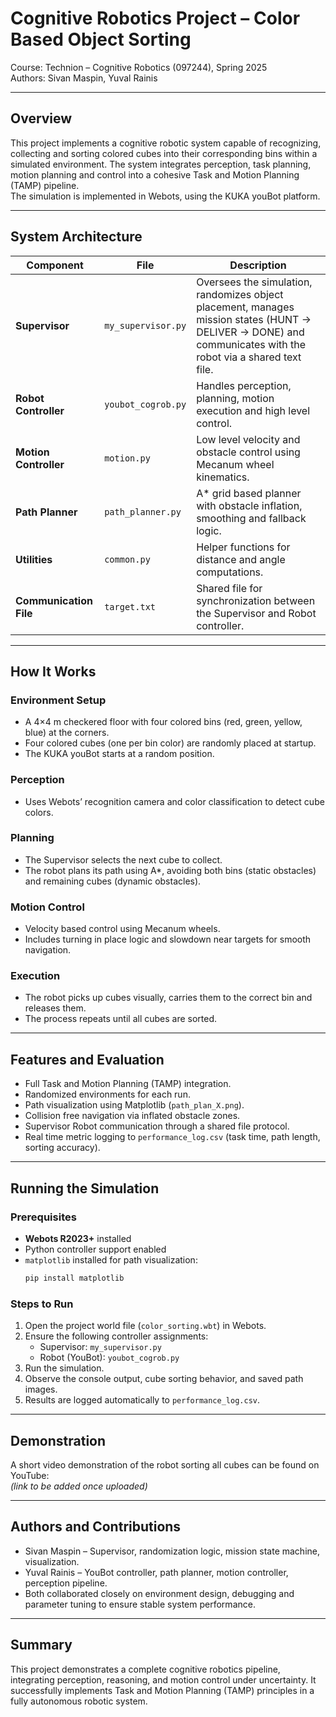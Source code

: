 # Cognitive Robotics Project – Color Based Object Sorting

Course: Technion – Cognitive Robotics (097244), Spring 2025  
Authors: Sivan Maspin, Yuval Rainis

---

## Overview
This project implements a cognitive robotic system capable of recognizing, collecting and sorting colored cubes into their corresponding bins within a simulated environment.
The system integrates perception, task planning, motion planning and control into a cohesive Task and Motion Planning (TAMP) pipeline.  
The simulation is implemented in Webots, using the KUKA youBot platform.

---

## System Architecture

| Component | File | Description |
|------------|------|-------------|
| **Supervisor** | `my_supervisor.py` | Oversees the simulation, randomizes object placement, manages mission states (HUNT → DELIVER → DONE) and communicates with the robot via a shared text file. |
| **Robot Controller** | `youbot_cogrob.py` | Handles perception, planning, motion execution and high level control. |
| **Motion Controller** | `motion.py` | Low level velocity and obstacle control using Mecanum wheel kinematics. |
| **Path Planner** | `path_planner.py` | A* grid based planner with obstacle inflation, smoothing and fallback logic. |
| **Utilities** | `common.py` | Helper functions for distance and angle computations. |
| **Communication File** | `target.txt` | Shared file for synchronization between the Supervisor and Robot controller. |

---

## How It Works

### **Environment Setup**
- A 4×4 m checkered floor with four colored bins (red, green, yellow, blue) at the corners.  
- Four colored cubes (one per bin color) are randomly placed at startup.  
- The KUKA youBot starts at a random position.

### **Perception**
- Uses Webots’ recognition camera and color classification to detect cube colors.

### **Planning**
- The Supervisor selects the next cube to collect.  
- The robot plans its path using A\*, avoiding both bins (static obstacles) and remaining cubes (dynamic obstacles).

### **Motion Control**
- Velocity based control using Mecanum wheels.  
- Includes turning in place logic and slowdown near targets for smooth navigation.

### **Execution**
- The robot picks up cubes visually, carries them to the correct bin and releases them.  
- The process repeats until all cubes are sorted.

---

## Features and Evaluation
- Full Task and Motion Planning (TAMP) integration.  
- Randomized environments for each run.  
- Path visualization using Matplotlib (`path_plan_X.png`).  
- Collision free navigation via inflated obstacle zones.  
- Supervisor Robot communication through a shared file protocol.  
- Real time metric logging to `performance_log.csv` (task time, path length, sorting accuracy).

---

## Running the Simulation

### **Prerequisites**
- **Webots R2023+** installed  
- Python controller support enabled  
- `matplotlib` installed for path visualization:
  ```bash
  pip install matplotlib
  ```

### **Steps to Run**
1. Open the project world file (`color_sorting.wbt`) in Webots.  
2. Ensure the following controller assignments:  
   - Supervisor: `my_supervisor.py`  
   - Robot (YouBot): `youbot_cogrob.py`  
3. Run the simulation.  
4. Observe the console output, cube sorting behavior, and saved path images.  
5. Results are logged automatically to `performance_log.csv`.  

---

## Demonstration
A short video demonstration of the robot sorting all cubes can be found on YouTube:  
*(link to be added once uploaded)*

---

## Authors and Contributions
- Sivan Maspin – Supervisor, randomization logic, mission state machine, visualization.  
- Yuval Rainis – YouBot controller, path planner, motion controller, perception pipeline.  
- Both collaborated closely on environment design, debugging and parameter tuning to ensure stable system performance.

---

## Summary
This project demonstrates a complete cognitive robotics pipeline, integrating perception, reasoning, and motion control under uncertainty.  It successfully implements Task and Motion Planning (TAMP) principles in a fully autonomous robotic system.
